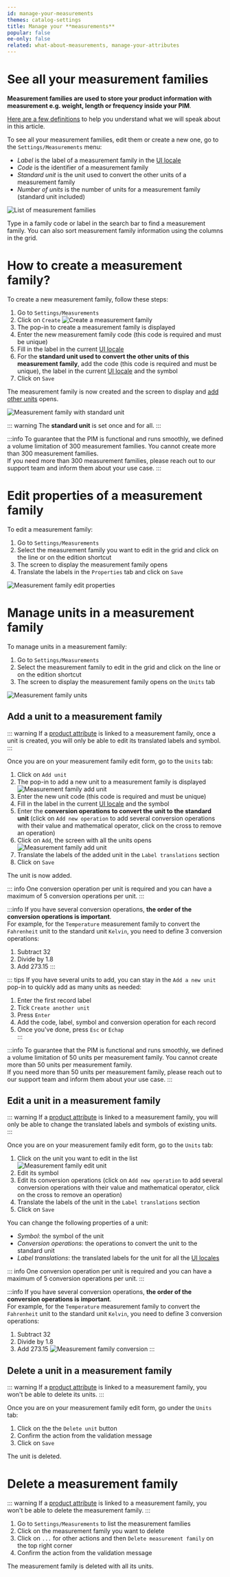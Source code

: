 ```yaml
---
id: manage-your-measurements
themes: catalog-settings
title: Manage your **measurements**
popular: false
ee-only: false
related: what-about-measurements, manage-your-attributes
---
```


# See all your measurement families

**Measurement families are used to store your product information with measurement e.g. weight, length or frequency inside your PIM**.    

[Here are a few definitions](what-about-measurements.html) to help you understand what we will speak about in this article.

To see all your measurement families, edit them or create a new one, go to the `Settings/Measurements` menu:
- *Label* is the label of a measurement family in the [UI locale](manage-your-account.html#your-interface-default-language)
- *Code* is the identifier of a measurement family
- *Standard unit* is the unit used to convert the other units of a measurement family
- *Number of units* is the number of units for a measurement family (standard unit included)

![List of measurement families](../img/Settings_Measurement_Families.png)

Type in a family code or label in the search bar to find a measurement family. You can also sort measurement family information using the columns in the grid.

# How to create a measurement family?

To create a new measurement family, follow these steps:
1.  Go to `Settings/Measurements`
1.  Click on `Create`
![Create a measurement family](../img/Settings_Measurement_Families_Create.png)
1.  The pop-in to create a measurement family is displayed
1.  Enter the new measurement family code (this code is required and must be unique)
1.  Fill in the label in the current [UI locale](manage-your-account.html#your-interface-default-language)
1.  For the **standard unit used to convert the other units of this measurement family**, add the code (this code is required and must be unique), the label in the current [UI locale](manage-your-account.html#your-interface-default-language) and the symbol
1.  Click on `Save`

The measurement family is now created and the screen to display and [add other units](#manage-units-in-a-measurement-family) opens.

![Measurement family with standard unit](../img/Settings_Measurement_Families_Standard_Unit.png)

::: warning
The **standard unit** is set once and for all.
:::

:::info
To guarantee that the PIM is functional and runs smoothly, we defined a volume limitation of 300 measurement families. You cannot create more than 300 measurement families.  
If you need more than 300 measurement families, please reach out to our support team and inform them about your use case.
:::

# Edit properties of a measurement family
To edit a measurement family:
1.  Go to `Settings/Measurements`
2.  Select the measurement family you want to edit in the grid and click on the line or on the edition shortcut
3.  The screen to display the measurement family opens
4.  Translate the labels in the `Properties` tab and click on `Save`

![Measurement family edit properties](../img/Settings_Measurement_Families_Properties.png)

# Manage units in a measurement family
To manage units in a measurement family:
1.  Go to `Settings/Measurements`
2.  Select the measurement family to edit in the grid and click on the line or on the edition shortcut
3.  The screen to display the measurement family opens on the `Units` tab

![Measurement family units](../img/Settings_Measurement_Families_Units.png)

## Add a unit to a measurement family
::: warning
If a [product attribute](manage-your-attributes.html#create-an-attribute) is linked to a measurement family, once a unit is created, you will only be able to edit its translated labels and symbol.
:::

Once you are on your measurement family edit form, go to the `Units` tab:
1.  Click on `Add unit`
1.  The pop-in to add a new unit to a measurement family is displayed
![Measurement family add unit](../img/Settings_Measurement_Families_Add_Unit.png)
1.  Enter the new unit code (this code is required and must be unique)
1.  Fill in the label in the current [UI locale](manage-your-account.html#your-interface-default-language) and the symbol
1.  Enter the **conversion operations to convert the unit to the standard unit** (click on `Add new operation` to add several conversion operations with their value and mathematical operator, click on the cross to remove an operation)
1.  Click on `Add`, the screen with all the units opens
![Measurement family add unit](../img/Settings_Measurement_Families_Add_Unit_Labels.png)
1.  Translate the labels of the added unit in the `Label translations` section
1.  Click on `Save`

The unit is now added.

::: info
One conversion operation per unit is required and you can have a maximum of 5 conversion operations per unit.
:::

:::info
If you have several conversion operations, **the order of the conversion operations is important**.  
For example, for the `Temperature` measurement family to convert the `Fahrenheit` unit to the standard unit `Kelvin`, you need to define 3 conversion operations:
1. Subtract 32
2. Divide by 1.8
3. Add 273.15
:::

::: tips
If you have several units to add, you can stay in the `Add a new unit` pop-in to quickly add as many units as needed:
1. Enter the first record label
1. Tick `Create another unit`
1. Press `Enter`
1. Add the code, label, symbol and conversion operation for each record
1. Once you've done, press `Esc` or `Echap`   
:::

:::info
To guarantee that the PIM is functional and runs smoothly, we defined a volume limitation of 50 units per measurement family. You cannot create more than 50 units per measurement family.  
If you need more than 50 units per measurement family, please reach out to our support team and inform them about your use case.
:::

## Edit a unit in a measurement family
::: warning
If a [product attribute](manage-your-attributes.html#create-an-attribute) is linked to a measurement family, you will only be able to change the translated labels and symbols of existing units.
:::

Once you are on your measurement family edit form, go to the `Units` tab:
1.  Click on the unit you want to edit in the list
![Measurement family edit unit](../img/Settings_Measurement_Families_Edit_Unit.png)
1.  Edit its symbol
1.  Edit its conversion operations (click on `Add new operation` to add several conversion operations with their value and mathematical operator, click on the cross to remove an operation)
1.  Translate the labels of the unit in the `Label translations` section
1.  Click on `Save`

You can change the following properties of a unit:
- *Symbol*: the symbol of the unit
- *Conversion operations*: the operations to convert the unit to the standard unit
- *Label translations*: the translated labels for the unit for all the [UI locales](manage-your-account.html#your-interface-default-language)

::: info
One conversion operation per unit is required and you can have a maximum of 5 conversion operations per unit.
:::

:::info
If you have several conversion operations, **the order of the conversion operations is important**.  
For example, for the `Temperature` measurement family to convert the `Fahrenheit` unit to the standard unit `Kelvin`, you need to define 3 conversion operations:
1. Subtract 32
2. Divide by 1.8
3. Add 273.15
![Measurement family conversion](../img/Settings_Measurement_Families_Conversion.png)
:::

## Delete a unit in a measurement family
::: warning
If a [product attribute](manage-your-attributes.html#create-an-attribute) is linked to a measurement family, you won't be able to delete its units.
:::

Once you are on your measurement family edit form, go under the `Units` tab:
1.  Click on the the `Delete unit` button
1.  Confirm the action from the validation message
1.  Click on `Save`

The unit is deleted.

# Delete a measurement family
::: warning
If a [product attribute](manage-your-attributes.html#create-an-attribute) is linked to a measurement family, you won't be able to delete the measurement family.
:::

1. Go to `Settings/Measurements` to list the measurement families
1. Click on the measurement family you want to delete
1. Click on `...` for other actions and then `Delete measurement family` on the top right corner
1. Confirm the action from the validation message

The measurement family is deleted with all its units.
